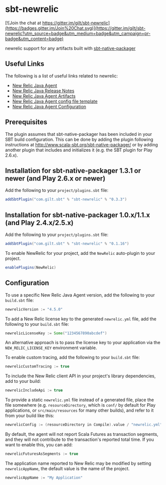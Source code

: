 sbt-newrelic
=============

[![Join the chat at https://gitter.im/gilt/sbt-newrelic](https://badges.gitter.im/Join%20Chat.svg)](https://gitter.im/gilt/sbt-newrelic?utm_source=badge&utm_medium=badge&utm_campaign=pr-badge&utm_content=badge)

newrelic support for any artifacts built with [sbt-native-packager](https://github.com/sbt/sbt-native-packager)

Useful Links
-------------

The following is a list of useful links related to newrelic:

* [New Relic Java Agent](https://docs.newrelic.com/docs/agents/java-agent)
* [New Relic Java Release Notes](https://docs.newrelic.com/docs/release-notes/agent-release-notes/java-release-notes)
* [New Relic Java Agent Artifacts](http://download.newrelic.com/newrelic/java-agent/newrelic-agent/)
* [New Relic Java Agent config file template](https://docs.newrelic.com/sites/default/files/atoms/files/newrelic.yml)
* [New Relic Java Agent Configuration](https://docs.newrelic.com/docs/agents/java-agent/configuration/java-agent-configuration-config-file)

Prerequisites
-------------
The plugin assumes that sbt-native-packager has been included in your SBT build configuration.
This can be done by adding the plugin following instructions at http://www.scala-sbt.org/sbt-native-packager/ or by adding
another plugin that includes and initializes it (e.g. the SBT plugin for Play 2.6.x).

Installation for sbt-native-packager 1.3.1 or newer (and Play 2.6.x or newer)
------------

Add the following to your `project/plugins.sbt` file:

```scala
addSbtPlugin("com.gilt.sbt" % "sbt-newrelic" % "0.3.3")
```

Installation for sbt-native-packager 1.0.x/1.1.x (and Play 2.4.x/2.5.x)
------------

Add the following to your `project/plugins.sbt` file:

```scala
addSbtPlugin("com.gilt.sbt" % "sbt-newrelic" % "0.1.16")
```

To enable NewRelic for your project, add the `NewRelic` auto-plugin to your project.

```scala
enablePlugins(NewRelic)
```

Configuration
-------------

To use a specific New Relic Java Agent version, add the following to your `build.sbt` file:

```scala
newrelicVersion := "4.5.0"
```

To add a New Relic license key to the generated `newrelic.yml` file, add the following to your `build.sbt` file:

```scala
newrelicLicenseKey := Some("1234567890abcdef")
```

An alternative approach is to pass the license key to your application via the `NEW_RELIC_LICENSE_KEY` environment variable.

To enable custom tracing, add the following to your `build.sbt` file:

```scala
newrelicCustomTracing := true
```

To include the New Relic client API in your project's library dependencies, add to your build:

```scala
newrelicIncludeApi := true
```

To provide a static `newrelic.yml` file instead of a generated file, place the
file somewhere (e.g. `resourceDirectory`, which is `conf/` by default for Play
applications, or `src/main/resources` for many other builds), and refer to it
from your build like this:

```scala
newrelicConfig := (resourceDirectory in Compile).value / "newrelic.yml"
```

By default, the agent will not report Scala Futures as transaction segments,
and they will not contribute to the transaction's reported total time. If you
want to enable this, you can add:

```scala
newrelicFuturesAsSegments := true
```

The application name reported to New Relic may be modified by setting `newrelicAppName`, the default value is the name of the project.

```scala
newrelicAppName := "My Application"
```
